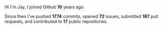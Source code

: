 Hi I'm Jay, I joined Github **10** years ago.

Since then I've pushed **1774** commits, opened **72** issues, submitted **187** pull requests, and contributed to **17** public repositories.
